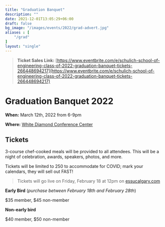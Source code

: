 ```yaml
---
title: "Graduation Banquet"
description: ""
date: 2021-12-01T13:05:29+06:00
draft: false
bg_image: "/images/events/2022/grad-advert.jpg"
aliases : [
    "/grad"
]
layout: "single"
---
```


> **Ticket Sales Link:** [https://www.eventbrite.com/e/schulich-school-of-engineering-class-of-2022-graduation-banquet-tickets-266448694217](https://www.eventbrite.com/e/schulich-school-of-engineering-class-of-2022-graduation-banquet-tickets-266448694217)

# Graduation Banquet 2022

**When:** March 12th, 2022 from 6-9pm

**Where:** [White Diamond Conference Center](https://g.page/whitediamondconferencecenter?share)

## Tickets

3-course chef-cooked meals will be provided to all attendees. This will be a night of celebration, awards, speakers, photos, and more.

Tickets will be limited to 250 to accommodate for COVID; mark your calendars, they will sell out FAST!

>Tickets will go live on Friday, February 18 at 12pm on [essucalgary.com](/)
 
 **Early Bird** (*purchase between February 18th and February 28th*)

   $35 member, $45 non-member

 **Non-early bird**

   $40 member, $50 non-member